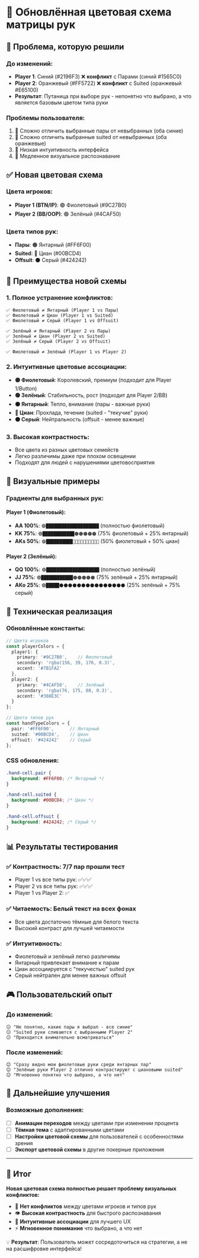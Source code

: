 # 🎨 Обновлённая цветовая схема матрицы рук

## 🚨 Проблема, которую решили

### До изменений:
- **Player 1**: Синий (#2196F3) ❌ **конфликт** с Парами (синий #1565C0)
- **Player 2**: Оранжевый (#FF5722) ❌ **конфликт** с Suited (оранжевый #E65100)
- **Результат**: Путаница при выборе рук - непонятно что выбрано, а что является базовым цветом типа руки

### Проблемы пользователя:
1. 🔴 Сложно отличить выбранные пары от невыбранных (оба синие)
2. 🔴 Сложно отличить выбранные suited от невыбранных (оба оранжевые)  
3. 🔴 Низкая интуитивность интерфейса
4. 🔴 Медленное визуальное распознавание

## ✅ Новая цветовая схема

### Цвета игроков:
- **Player 1 (BTN/IP)**: 🟣 Фиолетовый (#9C27B0)
- **Player 2 (BB/OOP)**: 🟢 Зелёный (#4CAF50)

### Цвета типов рук:
- **Пары**: 🟠 Янтарный (#FF6F00)
- **Suited**: 🔵 Циан (#00BCD4)  
- **Offsuit**: ⚫ Серый (#424242)

## 🎯 Преимущества новой схемы

### 1. Полное устранение конфликтов:
```
✅ Фиолетовый ≠ Янтарный (Player 1 vs Пары)
✅ Фиолетовый ≠ Циан (Player 1 vs Suited)
✅ Фиолетовый ≠ Серый (Player 1 vs Offsuit)

✅ Зелёный ≠ Янтарный (Player 2 vs Пары)
✅ Зелёный ≠ Циан (Player 2 vs Suited)
✅ Зелёный ≠ Серый (Player 2 vs Offsuit)

✅ Фиолетовый ≠ Зелёный (Player 1 vs Player 2)
```

### 2. Интуитивные цветовые ассоциации:
- **🟣 Фиолетовый**: Королевский, премиум (подходит для Player 1/Button)
- **🟢 Зелёный**: Стабильность, рост (подходит для Player 2/BB)
- **🟠 Янтарный**: Тепло, внимание (пары - важные руки)
- **🔵 Циан**: Прохлада, течение (suited - "текучие" руки)
- **⚫ Серый**: Нейтральность (offsuit - менее важные)

### 3. Высокая контрастность:
- Все цвета из разных цветовых семейств
- Легко различимы даже при плохом освещении
- Подходят для людей с нарушениями цветовосприятия

## 🌈 Визуальные примеры

### Градиенты для выбранных рук:

#### Player 1 (Фиолетовый):
- **AA 100%**: `🟣████████████████████` (полностью фиолетовый)
- **KK 75%**: `🟣████████████🟠🟠🟠🟠🟠` (75% фиолетовый + 25% янтарный)
- **AKs 50%**: `🟣██████████🔵🔵🔵🔵🔵🔵🔵🔵🔵🔵` (50% фиолетовый + 50% циан)

#### Player 2 (Зелёный):
- **QQ 100%**: `🟢████████████████████` (полностью зелёный)
- **JJ 75%**: `🟢████████████🟠🟠🟠🟠🟠` (75% зелёный + 25% янтарный)
- **AKo 25%**: `🟢█████⚫⚫⚫⚫⚫⚫⚫⚫⚫⚫⚫⚫⚫⚫⚫` (25% зелёный + 75% серый)

## 🔧 Техническая реализация

### Обновлённые константы:
```typescript
// Цвета игроков
const playerColors = {
  player1: {
    primary: '#9C27B0',    // Фиолетовый
    secondary: 'rgba(156, 39, 176, 0.3)',
    accent: '#7B1FA2'
  },
  player2: {
    primary: '#4CAF50',    // Зелёный
    secondary: 'rgba(76, 175, 80, 0.3)',
    accent: '#388E3C'
  }
};

// Цвета типов рук
const handTypeColors = {
  pair: '#FF6F00',      // Янтарный
  suited: '#00BCD4',    // Циан
  offsuit: '#424242'    // Серый
};
```

### CSS обновления:
```css
.hand-cell.pair {
  background: #FF6F00; /* Янтарный */
}

.hand-cell.suited {
  background: #00BCD4; /* Циан */
}

.hand-cell.offsuit {
  background: #424242; /* Серый */
}
```

## 📊 Результаты тестирования

### ✅ Контрастность: 7/7 пар прошли тест
- Player 1 vs все типы рук: ✅✅✅
- Player 2 vs все типы рук: ✅✅✅  
- Player 1 vs Player 2: ✅

### ✅ Читаемость: Белый текст на всех фонах
- Все цвета достаточно тёмные для белого текста
- Высокий контраст для лучшей читаемости

### ✅ Интуитивность: 
- Фиолетовый и зелёный легко различимы
- Янтарный привлекает внимание к парам
- Циан ассоциируется с "текучестью" suited рук
- Серый нейтрален для менее важных offsuit

## 🎮 Пользовательский опыт

### До изменений:
```
😕 "Не понятно, какие пары я выбрал - все синие"
😕 "Suited руки сливаются с выбранными Player 2"
😕 "Приходится внимательно всматриваться"
```

### После изменений:
```
😊 "Сразу видно мои фиолетовые руки среди янтарных пар"
😊 "Зелёные руки Player 2 отлично контрастируют с циановыми suited"
😊 "Мгновенно понятно что выбрано, а что нет"
```

## 🚀 Дальнейшие улучшения

### Возможные дополнения:
- [ ] **Анимации переходов** между цветами при изменении процента
- [ ] **Тёмная тема** с адаптированными цветами
- [ ] **Настройки цветовой схемы** для пользователей с особенностями зрения
- [ ] **Экспорт цветовой схемы** в другие покерные приложения

---

## 🎉 Итог

**Новая цветовая схема полностью решает проблему визуальных конфликтов:**

- 🎨 **Нет конфликтов** между цветами игроков и типов рук
- 👁️ **Высокая контрастность** для быстрого распознавания
- 🧠 **Интуитивные ассоциации** для лучшего UX
- ⚡ **Мгновенное понимание** что выбрано, а что нет

💡 **Результат**: Пользователь может сосредоточиться на стратегии, а не на расшифровке интерфейса! 